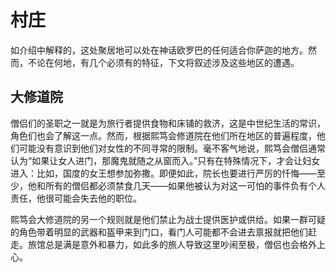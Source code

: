 # **村庄**

如介绍中解释的，这处聚居地可以处在神话欧罗巴的任何适合你萨迦的地方。然而，不论在何地，有几个必须有的特征，下文将叙述涉及这些地区的遭遇。



## **大修道院**

僧侣们的圣职之一就是为旅行者提供食物和床铺的救济，这是中世纪生活的常识，角色们也会了解这一点。然而，根据熙笃会修道院在他们所在地区的普遍程度，他们可能没有意识到他们对女性的不同寻常的限制。毫不客气地说，熙笃会僧侣通常认为“如果让女人进门，那魔鬼就随之从窗而入。”只有在特殊情况下，才会让妇女进入：比如，国度的女王想参加弥撒。即便如此，院长也要进行严厉的忏悔——至少，他和所有的僧侣都必须禁食几天——如果他被认为对这一可怕的事件负有个人责任，他很可能会失去他的职位。



熙笃会大修道院的另一个规则就是他们禁止为战士提供医护或供给。如果一群可疑的角色带着明显的武器和盔甲来到门口，看门人可能都不会进去禀报就把他们赶走。旅馆总是满是意外和暴力，如此多的旅人导致这里吵闹至极，僧侣也会格外上心。
